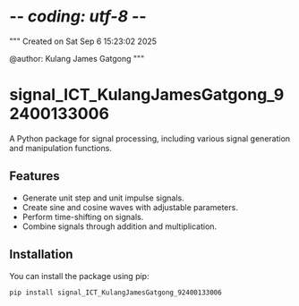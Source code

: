 # -*- coding: utf-8 -*-
"""
Created on Sat Sep  6 15:23:02 2025

@author: Kulang James Gatgong
"""

# signal_ICT_KulangJamesGatgong_92400133006

A Python package for signal processing, including various signal generation and manipulation functions.

## Features

- Generate unit step and unit impulse signals.
- Create sine and cosine waves with adjustable parameters.
- Perform time-shifting on signals.
- Combine signals through addition and multiplication.

## Installation

You can install the package using pip:

```bash
pip install signal_ICT_KulangJamesGatgong_92400133006

